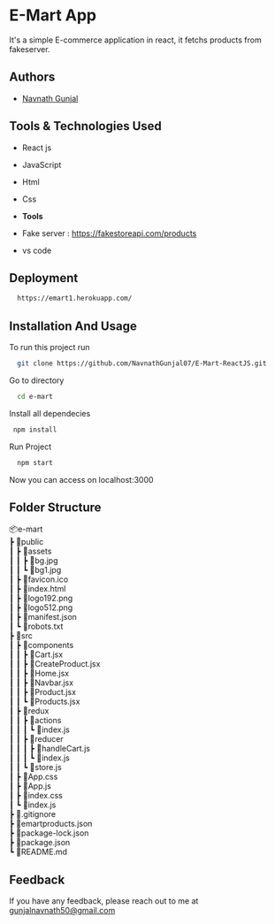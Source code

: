
# E-Mart App

It's a simple E-commerce application in react, it fetchs products from fakeserver.
## Authors

- [Navnath Gunjal](https://github.com/NavnathGunjal07)


## Tools & Technologies Used

- React js
- JavaScript
- Html
- Css

- **Tools**
- Fake server : https://fakestoreapi.com/products
- vs code

## Deployment

```bash
  https://emart1.herokuapp.com/
```
## Installation And Usage

To run this project run

```bash
  git clone https://github.com/NavnathGunjal07/E-Mart-ReactJS.git
```
Go to directory
```bash
  cd e-mart
```
Install all dependecies
```bash
 npm install
```
Run Project
```bash
  npm start
```

Now you can access  on localhost:3000 
## Folder Structure
 
 
📦e-mart     
    ┣ 📂public  
    ┃ ┣ 📂assets  
    ┃ ┃ ┣ 📜bg.jpg  
    ┃ ┃ ┗ 📜bg1.jpg  
    ┃ ┣ 📜favicon.ico  
    ┃ ┣ 📜index.html  
    ┃ ┣ 📜logo192.png  
    ┃ ┣ 📜logo512.png  
    ┃ ┣ 📜manifest.json  
    ┃ ┗ 📜robots.txt  
    ┣ 📂src  
    ┃ ┣ 📂components  
    ┃ ┃ ┣ 📜Cart.jsx  
    ┃ ┃ ┣ 📜CreateProduct.jsx  
    ┃ ┃ ┣ 📜Home.jsx  
    ┃ ┃ ┣ 📜Navbar.jsx  
    ┃ ┃ ┣ 📜Product.jsx  
    ┃ ┃ ┗ 📜Products.jsx  
    ┃ ┣ 📂redux  
    ┃ ┃ ┣ 📂actions  
    ┃ ┃ ┃ ┗ 📜index.js  
    ┃ ┃ ┣ 📂reducer  
    ┃ ┃ ┃ ┣ 📜handleCart.js  
    ┃ ┃ ┃ ┗ 📜index.js  
    ┃ ┃ ┗ 📜store.js  
    ┃ ┣ 📜App.css  
    ┃ ┣ 📜App.js  
    ┃ ┣ 📜index.css  
    ┃ ┗ 📜index.js  
    ┣ 📜.gitignore  
    ┣ 📜emartproducts.json  
    ┣ 📜package-lock.json  
    ┣ 📜package.json  
    ┗ 📜README.md  
## Feedback

If you have any feedback, please reach out to me at gunjalnavnath50@gmail.com

